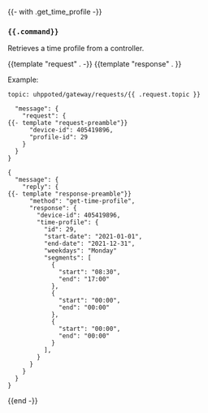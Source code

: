 {{- with .get_time_profile -}}
### `{{.command}}`

Retrieves a time profile from a controller.

{{template "request"  . -}}
{{template "response" . }}

Example:
```
topic: uhppoted/gateway/requests/{{ .request.topic }}

  "message": {
    "request": {
{{- template "request-preamble"}}
      "device-id": 405419896,
      "profile-id": 29
    }
  }
}

{
  "message": {
    "reply": {
{{- template "response-preamble"}}
      "method": "get-time-profile",
      "response": {
        "device-id": 405419896,
        "time-profile": {
          "id": 29,
          "start-date": "2021-01-01",
          "end-date": "2021-12-31",
          "weekdays": "Monday"
          "segments": [
            {
              "start": "08:30",
              "end": "17:00"
            },
            {
              "start": "00:00",
              "end": "00:00"
            },
            {
              "start": "00:00",
              "end": "00:00"
            }
          ],
        }
      }
    }
  }
}
```
{{end -}}
